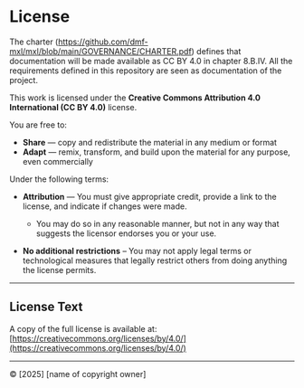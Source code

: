 # License

The charter (https://github.com/dmf-mxl/mxl/blob/main/GOVERNANCE/CHARTER.pdf) defines that documentation will be made available as CC BY 4.0 in chapter 8.B.IV.
All the requirements defined in this repository are seen as documentation of the project. 

This work is licensed under the **Creative Commons Attribution 4.0 International (CC BY 4.0)** license.

You are free to:

- **Share** — copy and redistribute the material in any medium or format  
- **Adapt** — remix, transform, and build upon the material for any purpose, even commercially  

Under the following terms:

- **Attribution** — You must give appropriate credit, provide a link to the license, and indicate if changes were made.  
  - You may do so in any reasonable manner, but not in any way that suggests the licensor endorses you or your use.  

- **No additional restrictions** – You may not apply legal terms or technological measures that legally restrict others from doing anything the license permits.  

---

## License Text

A copy of the full license is available at:  
[https://creativecommons.org/licenses/by/4.0/](https://creativecommons.org/licenses/by/4.0/)

---

© [2025] [name of copyright owner]
